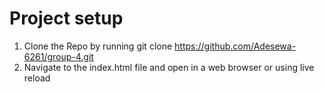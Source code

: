 # Project setup
1. Clone the Repo by running git clone https://github.com/Adesewa-6261/group-4.git
2. Navigate to the index.html file and open in a web browser or using live reload
